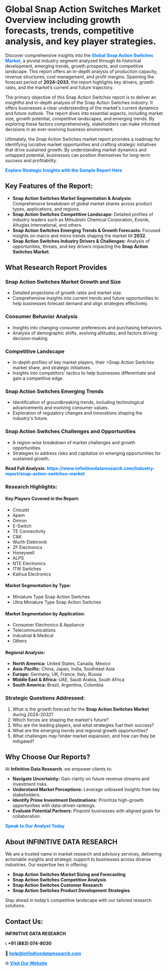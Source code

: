 <h1>Global Snap Action Switches Market Overview including growth forecasts, trends, competitive analysis, and key player strategies.</h1>
<p>
Discover comprehensive insights into the 
<a href="https://www.infinitivedataresearch.com/industry-report/snap-action-switches-market" rel="dofollow" style="color: #007BFF; text-decoration: none;"><strong>Global Snap Action Switches Market</strong></a>, a pivotal industry segment analyzed through its historical development, emerging trends, growth prospects, and competitive landscape. This report offers an in-depth analysis of production capacity, revenue structures, cost management, and profit margins. Spanning the forecast period of <strong>2024–2033</strong>, the report highlights key drivers, growth rates, and the market’s current and future trajectory.
</p>
<p>
The primary objective of this Snap Action Switches report is to deliver an insightful and in-depth analysis of the Snap Action Switches industry. It offers businesses a clear understanding of the market's current dynamics and future outlook. The report dives into essential aspects, including market size, growth potential, competitive landscapes, and emerging trends. By exploring these factors comprehensively, stakeholders can make informed decisions in an ever-evolving business environment.
</p>
<p>
Ultimately, the Snap Action Switches market report provides a roadmap for identifying lucrative market opportunities and crafting strategic initiatives that drive sustained growth. By understanding market dynamics and untapped potential, businesses can position themselves for long-term success and profitability.
</p>
<p>
<a href="https://www.infinitivedataresearch.com/request-sample/reportId=106475" style="color: #007BFF; text-decoration: none;"><strong>Explore Strategic Insights with the Sample Report Here</strong></a>
</p>

<h2>Key Features of the Report:</h2>
<ul>
<li><strong>Snap Action Switches Market Segmentation & Analysis:</strong> Comprehensive breakdown of global market shares across product types, applications, and regions.</li>
<li><strong>Snap Action Switches Competitive Landscape:</strong> Detailed profiles of industry leaders such as Mitsubishi Chemical Corporation, Evonik, Altuglas International, and others.</li>
<li><strong>Snap Action Switches Emerging Trends & Growth Forecasts:</strong> Focused insights on macro and micro trends shaping the market till <strong>2032</strong>.</li>
<li><strong>Snap Action Switches Industry Drivers & Challenges:</strong> Analysis of opportunities, threats, and key drivers impacting the <strong>Snap Action Switches Market</strong>.</li>
</ul>

<h2>What Research Report Provides</h2>
<h3>Snap Action Switches Market Growth and Size</h3>
<ul>
<li>Detailed projections of growth rates and market size.</li>
<li>Comprehensive insights into current trends and future opportunities to help businesses forecast demand and align strategies effectively.</li>
</ul>

<h3>Consumer Behavior Analysis</h3>
<ul>
<li>Insights into changing consumer preferences and purchasing behaviors.</li>
<li>Analysis of demographic shifts, evolving attitudes, and factors driving decision-making.</li>
</ul>

<h3>Competitive Landscape</h3>
<ul>
<li>In-depth profiles of key market players, their >Snap Action Switches market share, and strategic initiatives.</li>
<li>Insights into competitors' tactics to help businesses differentiate and gain a competitive edge.</li>
</ul>

<h3>Snap Action Switches Emerging Trends</h3>
<ul>
<li>Identification of groundbreaking trends, including technological advancements and evolving consumer values.</li>
<li>Exploration of regulatory changes and innovations shaping the industry's future.</li>
</ul>

<h3>Snap Action Switches Challenges and Opportunities</h3>
<ul>
<li>A region-wise breakdown of market challenges and growth opportunities.</li>
<li>Strategies to address risks and capitalize on emerging opportunities for sustained growth.</li>
</ul>
<p><strong>Read Full Analysis:</strong> <a href="https://www.infinitivedataresearch.com/industry-report/snap-action-switches-market" rel="dofollow" style="color: #007BFF; text-decoration: none;"><strong>https://www.infinitivedataresearch.com/industry-report/snap-action-switches-market</strong></a></p>
<h3>Research Highlights:</h3>
<h4>Key Players Covered in the Report:</h4>
<ul><li>Crouzet</li><li>Apem</li><li>Omron</li><li>E-Switch</li><li>TE Connectivity</li><li>C&amp;K</li><li>Wurth Elektronik</li><li>ZF Electronics</li><li>Honeywell</li><li>ALPS</li><li>NTE Electronics</li><li>ITW Switches</li><li>Kaihua Electronics</li></ul>
<h4>Market Segmentation by Type:</h4>
<ul><li>Miniature Type Snap Action Switches</li><li>Ultra Miniature Type Snap Action Switches</li></ul>
<h4>Market Segmentation by Application:</h4>
<ul><li>Consumer Electronics &amp; Appliance</li><li>Telecommunications</li><li>Industrial &amp; Medical</li><li>Others</li></ul>

<h4>Regional Analysis:</h4>
<ul>
<li><strong>North America:</strong> United States, Canada, Mexico</li>
<li><strong>Asia-Pacific:</strong> China, Japan, India, Southeast Asia</li>
<li><strong>Europe:</strong> Germany, UK, France, Italy, Russia</li>
<li><strong>Middle East & Africa:</strong> UAE, Saudi Arabia, South Africa</li>
<li><strong>South America:</strong> Brazil, Argentina, Colombia</li>
</ul>

<h3>Strategic Questions Addressed:</h3>
<ol>
<li>What is the growth forecast for the <strong>Snap Action Switches Market</strong> during 2024–2032?</li>
<li>Which forces are shaping the market's future?</li>
<li>Who are the leading players, and what strategies fuel their success?</li>
<li>What are the emerging trends and regional growth opportunities?</li>
<li>What challenges may hinder market expansion, and how can they be mitigated?</li>
</ol>

<h2>Why Choose Our Reports?</h2>
<p>At <strong>Infinitive Data Research</strong>, we empower clients to:</p>
<ul>
<li><strong>Navigate Uncertainty:</strong> Gain clarity on future revenue streams and investment risks.</li>
<li><strong>Understand Market Perceptions:</strong> Leverage unbiased insights from key stakeholders.</li>
<li><strong>Identify Prime Investment Destinations:</strong> Prioritize high-growth opportunities with data-driven rankings.</li>
<li><strong>Evaluate Potential Partners:</strong> Pinpoint businesses with aligned goals for collaboration.</li>
</ul>
<p><a href="https://www.infinitivedataresearch.com/industry-report/snap-action-switches-market" rel="dofollow" style="color: #007BFF; text-decoration: none;"><strong>Speak to Our Analyst Today</strong></a></p>

<h2>About INFINITIVE DATA RESEARCH</h2>
<p>We are a trusted name in market research and advisory services, delivering actionable insights and strategic support to businesses across diverse industries. Our expertise lies in offering:</p>
<ul>
<li><strong>Snap Action Switches Market Sizing and Forecasting</strong></li>
<li><strong>Snap Action Switches Competitive Analysis</strong></li>
<li><strong>Snap Action Switches Customer Research</strong></li>
<li><strong>Snap Action Switches Product Development Strategies</strong></li>
</ul>
<p>Stay ahead in today’s competitive landscape with our tailored research solutions.</p>

<h2>Contact Us:</h2>
<p><strong>INFINITIVE DATA RESEARCH</strong></p>
<p>📞 <strong>+91 (883) 074-8030</strong></p>
<p>📧 <strong><a href="mailto:help@infinitivedataresearch.com" style="color: #007BFF;">help@infinitivedataresearch.com</a></strong></p>
<p>🌐 <strong><a href="https://www.infinitivedataresearch.com" rel="dofollow" style="color: #007BFF;">Visit Our Website</a></strong></p>